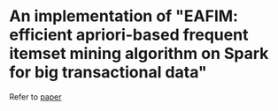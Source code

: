 <h1>An implementation of "EAFIM: efficient apriori-based frequent itemset mining algorithm on Spark for big transactional data"</h1>

Refer to [paper](https://www.researchgate.net/publication/340491081_EAFIM_efficient_apriori-based_frequent_itemset_mining_algorithm_on_Spark_for_big_transactional_data)

